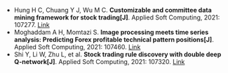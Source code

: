* Hung H C, Chuang Y J, Wu M C. <b>Customizable and committee data mining framework for stock trading[J]</b>. Applied Soft Computing, 2021: 107277. [Link](https://www.sciencedirect.com/science/article/pii/S1568494621002003)
* Moghaddam A H, Momtazi S. <b>Image processing meets time series analysis: Predicting Forex profitable technical pattern positions[J]</b>. Applied Soft Computing, 2021: 107460. [Link](https://www.sciencedirect.com/science/article/pii/S1568494621003835)
* Shi Y, Li W, Zhu L, et al. <b>Stock trading rule discovery with double deep Q-network[J]</b>. Applied Soft Computing, 2021: 107320. [Link](https://www.sciencedirect.com/science/article/pii/S156849462100243X)